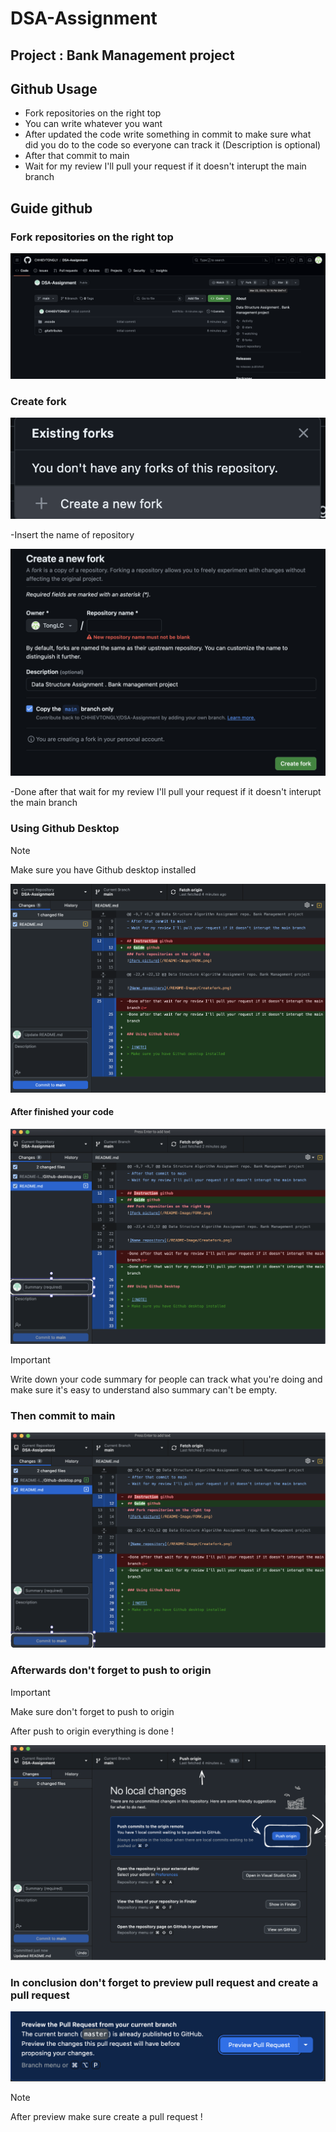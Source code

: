 # DSA-Assignment

## Project : Bank Management project

## Github Usage

- Fork repositories on the right top
- You can write whatever you want 
- After updated the code write something in commit to make sure what did you do to the code so everyone can track it (Description is optional)
- After that commit to main
- Wait for my review I'll pull your request if it doesn't interupt the main branch

## Guide github 
### Fork repositories on the right top
![Fork picture](/README-Image/FORK.png)


### Create fork 

![Create fork](/README-Image/createforkbtn.png)

-Insert the name of repository 

![Name repository](/README-Image/Createfork.png)

-Done after that wait for my review I'll pull your request if it doesn't interupt the main branch

### Using Github Desktop

>[!NOTE]
>Make sure you have Github desktop installed

![Github Desktop](/README-Image/Github-desktop.png)

#### After finished your code 

![Github Summary](/README-Image/Github-summary.png)

> [!IMPORTANT]
> Write down your code summary for people can track what you're doing and make sure it's easy to understand also summary can't be empty.

### Then commit to main

![Github Commit](/README-Image/Github-commit.png)

### Afterwards don't forget to push to origin 

> [!IMPORTANT]
> Make sure don't forget to push to origin 

After push to origin everything is done ! 

![Github Push](/README-Image/Push-origin.png)

### In conclusion don't forget to preview pull request and create a pull request 

![Github Pull Request](/README-Image/Preview-pull-request.png)

> [!NOTE]
>After preview make sure create a pull request !